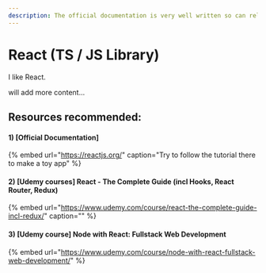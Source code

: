 ```yaml
---
description: The official documentation is very well written so can rely on.
---
```


# React \(TS / JS Library\)

I like React.

will add more content...

## Resources recommended:

#### 1\) \[Official Documentation\]

{% embed url="https://reactjs.org/" caption="Try to follow the tutorial there to make a toy app" %}

#### 2\) \[Udemy courses\] React - The Complete Guide \(incl Hooks, React Router, Redux\)

{% embed url="https://www.udemy.com/course/react-the-complete-guide-incl-redux/" caption="" %}

#### 3\) \[Udemy course\] Node with React: Fullstack Web Development

{% embed url="https://www.udemy.com/course/node-with-react-fullstack-web-development/" %}





